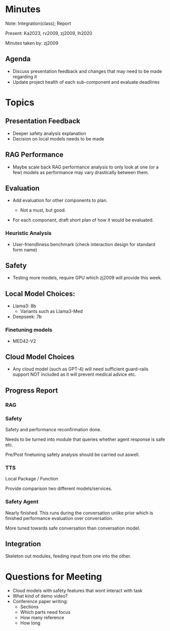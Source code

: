 # Minutes

Note: Integration(class); Report

Present: Ka2023, rv2009, zj2009, lh2020

Minutes taken by: zj2009

## Agenda

- Discuss presentation feedback and changes that may need to be made regarding it
- Update project health of each sub-component and evaluate deadlines

# Topics

## Presentation Feedback

- Deeper safety analysis explanation
- Decision on local models needs to be made

## RAG Performance

- Maybe scale back RAG performance analysis to only look at one (or a few) models as performance may vary drastically between them.

## Evaluation

- Add evaluation for other components to plan.
  - Not a must, but good.

- For each component, draft short plan of how it would be evaluated.

### Heuristic Analysis

- User-friendliness benchmark (check interaction design for standard form name)

## Safety

- Testing more models, require GPU which zj2009 will provide this week.

## Local Model Choices:

- Llama3: 8b
  - Variants such as Llama3-Med
- Deepseek: 7b

### Finetuning models

- MED42-V2

## Cloud Model Choices

- Any cloud model (such as GPT-4) will need sufficient guard-rails support NOT included as it will prevent medical advice etc.

## Progress Report

### RAG

### Safety

Safety and performance reconfirmation done.

Needs to be turned into module that queries whether agent response is safe etc.

Pre/Post finetuning safety analysis should be carried out aswell.

### TTS

Local Package / Function

Provide comparison two different models/services.

### Safety Agent

Nearly finished. This runs during the conversation unlike prior which is finished performance evaluation over conversation.

More tuned towards safe conversation than conversation model.

## Integration

Skeleton out modules, feeding input from one into the other.

# Questions for Meeting

- Cloud models with safety features that wont interact with task
- What kind of demo video?
- Conference paper writing:
  - Sections
  - Which parts need focus
  - How many reference
  - How long




